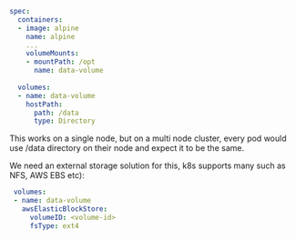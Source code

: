 ```yaml
spec:
  containers:
  - image: alpine
    name: alpine
    ...
    volumeMounts:
    - mountPath: /opt
      name: data-volume
 
  volumes:
  - name: data-volume
    hostPath:
      path: /data
      type: Directory
```

This works on a single node, but on a multi node cluster, every pod would use /data directory on their node and expect it to be the same.
 
We need an external storage solution for this, k8s supports many such as NFS, AWS EBS etc):

 ```yaml
  volumes:
  - name: data-volume
    awsElasticBlockStore:
      volumeID: <volume-id>
      fsType: ext4
```